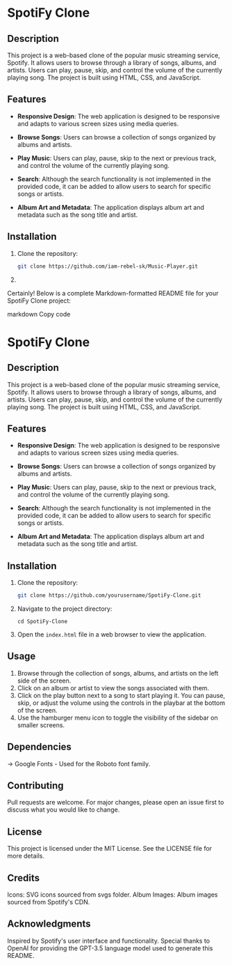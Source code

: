 # SpotiFy Clone

## Description

This project is a web-based clone of the popular music streaming service, Spotify. It allows users to browse through a library of songs, albums, and artists. Users can play, pause, skip, and control the volume of the currently playing song. The project is built using HTML, CSS, and JavaScript.

## Features

- **Responsive Design**: The web application is designed to be responsive and adapts to various screen sizes using media queries.
  
- **Browse Songs**: Users can browse a collection of songs organized by albums and artists.
  
- **Play Music**: Users can play, pause, skip to the next or previous track, and control the volume of the currently playing song.
  
- **Search**: Although the search functionality is not implemented in the provided code, it can be added to allow users to search for specific songs or artists.
  
- **Album Art and Metadata**: The application displays album art and metadata such as the song title and artist.

## Installation

1. Clone the repository:

   ```bash
   git clone https://github.com/iam-rebel-sk/Music-Player.git

2. 
Certainly! Below is a complete Markdown-formatted README file for your SpotiFy Clone project:

markdown
Copy code
# SpotiFy Clone

## Description

This project is a web-based clone of the popular music streaming service, Spotify. It allows users to browse through a library of songs, albums, and artists. Users can play, pause, skip, and control the volume of the currently playing song. The project is built using HTML, CSS, and JavaScript.

## Features

- **Responsive Design**: The web application is designed to be responsive and adapts to various screen sizes using media queries.
  
- **Browse Songs**: Users can browse a collection of songs organized by albums and artists.
  
- **Play Music**: Users can play, pause, skip to the next or previous track, and control the volume of the currently playing song.
  
- **Search**: Although the search functionality is not implemented in the provided code, it can be added to allow users to search for specific songs or artists.
  
- **Album Art and Metadata**: The application displays album art and metadata such as the song title and artist.

## Installation

1. Clone the repository:

   ```bash
   git clone https://github.com/yourusername/SpotiFy-Clone.git
   
2. Navigate to the project directory:
   
   ```cd SpotiFy-Clone```

3. Open the `index.html` file in a web browser to view the application.

## Usage

1. Browse through the collection of songs, albums, and artists on the left side of the screen.
2. Click on an album or artist to view the songs associated with them.
3. Click on the play button next to a song to start playing it. You can pause, skip, or adjust the volume using the controls in the playbar at the bottom of the screen.
4. Use the hamburger menu icon to toggle the visibility of the sidebar on smaller screens.

## Dependencies
  -> Google Fonts - Used for the Roboto font family.

## Contributing
  Pull requests are welcome. For major changes, please open an issue first to discuss what you would like to change.

## License
  This project is licensed under the MIT License. See the LICENSE file for more details.

## Credits
  Icons: SVG icons sourced from svgs folder.
  Album Images: Album images sourced from Spotify's CDN.
## Acknowledgments
  Inspired by Spotify's user interface and functionality.
  Special thanks to OpenAI for providing the GPT-3.5 language model used to generate this README.


